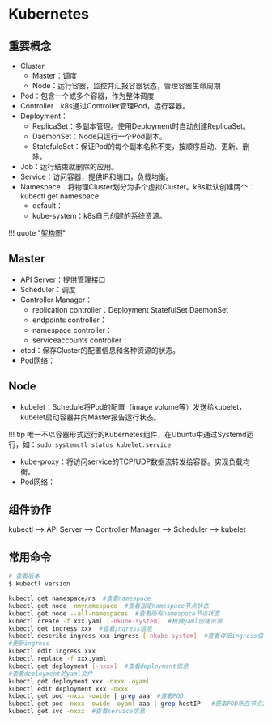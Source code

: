 # Kubernetes

## 重要概念

- Cluster
    - Master：调度
    - Node：运行容器，监控并汇报容器状态，管理容器生命周期
- Pod：包含一个或多个容器，作为整体调度
- Controller：k8s通过Controller管理Pod，运行容器。
- Deployment：
    - ReplicaSet：多副本管理。使用Deployment时自动创建ReplicaSet。
    - DaemonSet：Node只运行一个Pod副本。
    - StatefuleSet：保证Pod的每个副本名称不变，按顺序启动、更新、删除。
- Job：运行结束就删除的应用。
- Service：访问容器，提供IP和端口，负载均衡。
- Namespace：将物理Cluster划分为多个虚拟Cluster。k8s默认创建两个：kubectl get namespace
    - default：
    - kube-system：k8s自己创建的系统资源。

!!! quote "[架构图](https://kubernetes.io/docs/concepts/overview/components/)"

## Master

- API Server：提供管理接口
- Scheduler：调度
- Controller Manager：
    - replication controller：Deployment StatefulSet DaemonSet
    - endpoints controller：
    - namespace controller：
    - serviceaccounts controller：
- etcd：保存Cluster的配置信息和各种资源的状态。
- Pod网络：

## Node

- kubelet：Schedule将Pod的配置（image volume等）发送给kubelet，kubelet启动容器并向Master报告运行状态。

!!! tip
    唯一不以容器形式运行的Kubernetes组件，在Ubuntu中通过Systemd运行，如：`sudo systemctl status kubelet.service`

- kube-proxy：将访问service的TCP/UDP数据流转发给容器。实现负载均衡。
- Pod网络：

## 组件协作

kubectl --> API Server --> Controller Manager --> Scheduler --> kubelet


## 常用命令

```bash
# 查看版本
$ kubectl version

kubectl get namespace/ns  #查看namespace
kubectl get node -nmynamespace  #查看指定namespace节点状态
kubectl get node --all-namespaces  #查看所有namespace节点状态
kubectl create -f xxx.yaml [-nkube-system]  #根据yaml创建资源
kubectl get ingress xxx  #查看ingress信息
kubectl describe ingress xxx-ingress [-nkube-system]  #查看详细ingress信息
#更新ingress
kubectl edit ingress xxx
kubectl replace -f xxx.yaml
kubectl get deployment [-nxxx]  #查看deployment信息
#查看deployment的yaml文件
kubectl get deployment xxx -nxxx -oyaml
kubectl edit deployment xxx -nxxx
kubectl get pod -nxxx -owide | grep aaa  #查看POD
kubectl get pod -nxxx -owide -oyaml aaa | grep hostIP   #获取POD所在节点IP
kubectl get svc -nxxx  #查看service信息
```
